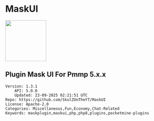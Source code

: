 # MaskUI
<img src="https://raw.githubusercontent.com/SkulZOnTheYT/MaskUI/1203cba95bb8a8915fc35ae08a03f7cb2369d8bc/icon.gif" width="128" height="128" />

## Plugin Mask UI For Pmmp 5.x.x
```properties
Version: 1.3.1
    API: 5.0.0
    Updated: 23-09-2025 02:21:51 UTC
Repo: https://github.com/SkulZOnTheYT/MaskUI
License: Apache-2.0
Categories: Miscellaneous,Fun,Economy,Chat-Related
Keywords: maskplugin,maskui,php,php8,plugins,pocketmine-plugins
```